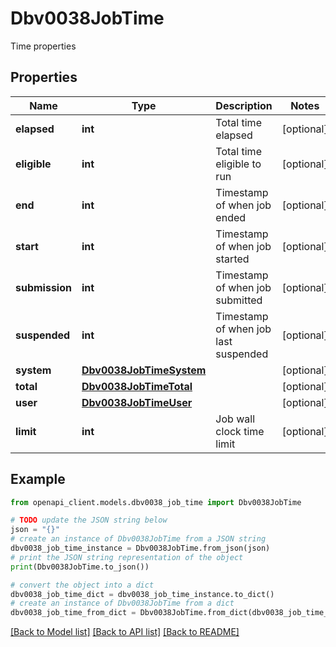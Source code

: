 # Dbv0038JobTime

Time properties

## Properties

Name | Type | Description | Notes
------------ | ------------- | ------------- | -------------
**elapsed** | **int** | Total time elapsed | [optional] 
**eligible** | **int** | Total time eligible to run | [optional] 
**end** | **int** | Timestamp of when job ended | [optional] 
**start** | **int** | Timestamp of when job started | [optional] 
**submission** | **int** | Timestamp of when job submitted | [optional] 
**suspended** | **int** | Timestamp of when job last suspended | [optional] 
**system** | [**Dbv0038JobTimeSystem**](Dbv0038JobTimeSystem.md) |  | [optional] 
**total** | [**Dbv0038JobTimeTotal**](Dbv0038JobTimeTotal.md) |  | [optional] 
**user** | [**Dbv0038JobTimeUser**](Dbv0038JobTimeUser.md) |  | [optional] 
**limit** | **int** | Job wall clock time limit | [optional] 

## Example

```python
from openapi_client.models.dbv0038_job_time import Dbv0038JobTime

# TODO update the JSON string below
json = "{}"
# create an instance of Dbv0038JobTime from a JSON string
dbv0038_job_time_instance = Dbv0038JobTime.from_json(json)
# print the JSON string representation of the object
print(Dbv0038JobTime.to_json())

# convert the object into a dict
dbv0038_job_time_dict = dbv0038_job_time_instance.to_dict()
# create an instance of Dbv0038JobTime from a dict
dbv0038_job_time_from_dict = Dbv0038JobTime.from_dict(dbv0038_job_time_dict)
```
[[Back to Model list]](../README.md#documentation-for-models) [[Back to API list]](../README.md#documentation-for-api-endpoints) [[Back to README]](../README.md)


